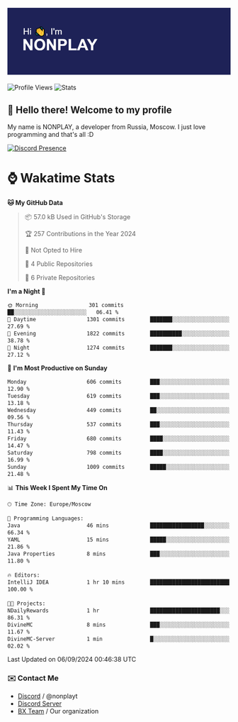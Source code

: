 ![Discord Presence](./header.png)
<br></br>
![Profile Views](https://komarev.com/ghpvc/?username=NONPLAYT&color=blue&style=for-the-badge)
![Stats](https://img.shields.io/badge/0%25-OPTIMIZED-orange?style=for-the-badge)


## :wave: Hello there! Welcome to my profile

My name is NONPLAY, a developer from Russia, Moscow. I just love programming and that's all :D

[![Discord Presence](https://lanyard.cnrad.dev/api/597087584090587177?showDisplayName=true)](https://discord.com/users/597087584090587177) 

# ⌚ Wakatime Stats

<!--START_SECTION:waka-->
**🐱 My GitHub Data** 

> 📦 57.0 kB Used in GitHub's Storage 
 > 
> 🏆 257 Contributions in the Year 2024
 > 
> 🚫 Not Opted to Hire
 > 
> 📜 4 Public Repositories 
 > 
> 🔑 6 Private Repositories 
 > 
**I'm a Night 🦉** 

```text
🌞 Morning                301 commits         ██░░░░░░░░░░░░░░░░░░░░░░░   06.41 % 
🌆 Daytime                1301 commits        ███████░░░░░░░░░░░░░░░░░░   27.69 % 
🌃 Evening                1822 commits        ██████████░░░░░░░░░░░░░░░   38.78 % 
🌙 Night                  1274 commits        ███████░░░░░░░░░░░░░░░░░░   27.12 % 
```
📅 **I'm Most Productive on Sunday** 

```text
Monday                   606 commits         ███░░░░░░░░░░░░░░░░░░░░░░   12.90 % 
Tuesday                  619 commits         ███░░░░░░░░░░░░░░░░░░░░░░   13.18 % 
Wednesday                449 commits         ██░░░░░░░░░░░░░░░░░░░░░░░   09.56 % 
Thursday                 537 commits         ███░░░░░░░░░░░░░░░░░░░░░░   11.43 % 
Friday                   680 commits         ████░░░░░░░░░░░░░░░░░░░░░   14.47 % 
Saturday                 798 commits         ████░░░░░░░░░░░░░░░░░░░░░   16.99 % 
Sunday                   1009 commits        █████░░░░░░░░░░░░░░░░░░░░   21.48 % 
```


📊 **This Week I Spent My Time On** 

```text
🕑︎ Time Zone: Europe/Moscow

💬 Programming Languages: 
Java                     46 mins             █████████████████░░░░░░░░   66.34 % 
YAML                     15 mins             █████░░░░░░░░░░░░░░░░░░░░   21.86 % 
Java Properties          8 mins              ███░░░░░░░░░░░░░░░░░░░░░░   11.80 % 

🔥 Editors: 
IntelliJ IDEA            1 hr 10 mins        █████████████████████████   100.00 % 

🐱‍💻 Projects: 
NDailyRewards            1 hr                ██████████████████████░░░   86.31 % 
DivineMC                 8 mins              ███░░░░░░░░░░░░░░░░░░░░░░   11.67 % 
DivineMC-Server          1 min               █░░░░░░░░░░░░░░░░░░░░░░░░   02.02 % 
```


 Last Updated on 06/09/2024 00:46:38 UTC
<!--END_SECTION:waka-->

### ✉️ Contact Me

- [Discord](https://discord.com/users/597087584090587177) / @nonplayt
- [Discord Server](https://discord.gg/p7cxhw7E2M)
- [BX Team](https://github.com/BX-Team) / Our organization

